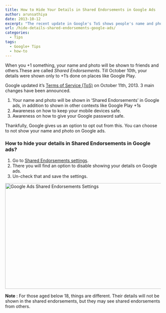 ```yaml
---
title: How to Hide Your Details in Shared Endorsements in Google Ads
author: arunsathiya
date: 2013-10-12
excerpt: "The recent update in Google's ToS shows people's name and photo as 'Shared Endorsements' in Google ads too. Learn how to disable showing your details."
url: /hide-details-shared-endorsements-google-ads/
categories:
  - Tips
tags:
  - Google+ Tips
  - how-to
---
```

When you +1 something, your name and photo will be shown to friends and others.These are called *Shared Endorsements*. Till October 10th, your details were shown only to +1&#8217;s done on places like Google Play.

Google updated it&#8217;s <a href="http://www.google.com/intl/en/policies/terms/update/" onclick="_gaq.push(['_trackEvent', 'outbound-article', 'http://www.google.com/intl/en/policies/terms/update/', 'Terms of Service (ToS)']);" title="Google Terms of Service">Terms of Service (ToS)</a> on October 11th, 2013. 3 main changes have been announced.

  1. Your name and photo will be shown in &#8216;Shared Endorsements&#8217; in Google ads, in addition to shown in other contexts like Google Play +1s
  2. Awareness on how to keep your mobile devices safe.
  3. Awareness on how to give your Google password safe.

Thankfully, Google gives us an option to opt out from this. You can choose to not show your name and photo on Google ads.

### How to hide your details in Shared Endorsements in Google ads?

  1. Go to <a href="https://plus.google.com/settings/endorsements?hl=en" onclick="_gaq.push(['_trackEvent', 'outbound-article', 'https://plus.google.com/settings/endorsements?hl=en', 'Shared Endorsements settings']);" title="Shared Endorsements Settings">Shared Endorsements settings</a>.
  2. There you will find an option to disable showing your details on Google ads.
  3. Un-check that and save the settings.

[<img class="aligncenter size-medium wp-image-78091" alt="Google Ads Shared Endorsements Settings" src="http://cdn.devilsworkshop.org/files/2013/10/Google-Ads-Shared-Endorsements-Settings-600x342.png" width="600" height="342" />][1]

**Note** : For those aged below 18, things are different. Their details will not be shown in the shared endorsements, but they may see shared endorsements from others.

 [1]: http://cdn.devilsworkshop.org/files/2013/10/Google-Ads-Shared-Endorsements-Settings.png
